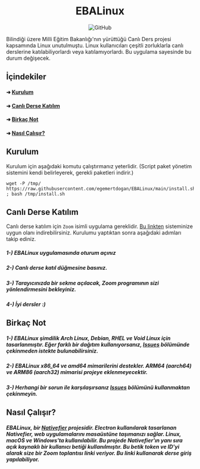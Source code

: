 <h1 align="center">EBALinux</h1>

<p align="center">
<img alt="GitHub" src="https://img.shields.io/github/license/egemertdogan/EBALinux">


Bilindiği üzere Milli Eğitim Bakanlığı'nın yürüttüğü Canlı Ders projesi kapsamında Linux unutulmuştu. Linux kullanıcıları çeşitli zorluklarla canlı derslerine katılabiliyorlardı veya katılamıyorlardı. Bu uygulama sayesinde bu durum değişecek.</p>

## İçindekiler

####  ➜ [Kurulum](https://github.com/egemertdogan/EBALinux/tree/main#kurulum)
####  ➜ [Canlı Derse Katılım](https://github.com/egemertdogan/EBALinux/tree/main#canl%C4%B1-derse-kat%C4%B1l%C4%B1m)
####  ➜ [Birkaç Not](https://github.com/egemertdogan/EBALinux/tree/main#birka%C3%A7-not)
####  ➜ [Nasıl Çalışır?](https://github.com/egemertdogan/EBALinux#nas%C4%B1l-%C3%A7al%C4%B1%C5%9F%C4%B1r)

## Kurulum
Kurulum için aşağıdaki komutu çalıştırmanız yeterlidir. (Script paket yönetim sistemini kendi belirleyerek, gerekli paketleri indirir.)
```
wget -P /tmp/ https://raw.githubusercontent.com/egemertdogan/EBALinux/main/install.sh ; bash /tmp/install.sh
```

## Canlı Derse Katılım
Canlı derse katılım için `Zoom` isimli uygulama gereklidir. [Bu linkten](https://zoom.us/download) sisteminize uygun olanı indirebilirsiniz. Kurulumu yaptıktan sonra aşağıdaki adımları takip ediniz.

##### 1-) EBALinux uygulamasında oturum açınız
##### 2-) Canlı derse katıl düğmesine basınız.
##### 3-) Tarayıcınızda bir sekme açılacak, Zoom programının sizi yönlendirmesini bekleyiniz.
##### 4-) İyi dersler *:)*

## Birkaç Not
##### 1-) EBALinux şimdilik Arch Linux, Debian, RHEL ve Void Linux için tasarlanmıştır. Eğer farklı bir dağıtım kullanıyorsanız, [Issues](https://github.com/egemertdogan/EBALinux/issues) bölümünde çekinmeden istekte bulunabilirsiniz.
##### 2-) EBALinux x86_64 ve amd64 mimarilerini destekler. ARM64 (aarch64) ve ARM86 (aarch32) mimarisi projeye eklenmeyecektir.
##### 3-) Herhangi bir sorun ile karşılaşırsanız [Issues](https://github.com/egemertdogan/EBALinux/issues) bölümünü kullanmaktan çekinmeyin.

## Nasıl Çalışır?
##### EBALinux, bir [Nativefier](https://github.com/jiahaog/nativefier) projesidir. Electron kullanılarak tasarlanan Nativefier, web uygulamalarını masaüstüne taşımanızı sağlar. Linux, macOS ve Windows'ta kullanılabilir. Bu projede Nativefier'ın yanı sıra açık kaynaklı bir kullanıcı betiği kullanılmıştır. Bu betik token ve ID'yi alarak size bir Zoom toplantısı linki veriyor. Bu linki kullanarak derse giriş yapılabiliyor.
